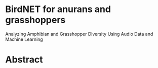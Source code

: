 # BirdNET for anurans and grasshoppers
Analyzing Amphibian and Grasshopper Diversity Using Audio Data and Machine Learning

# Abstract
